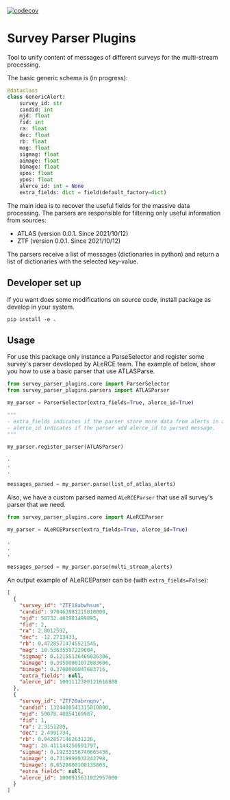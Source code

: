 [![codecov](https://codecov.io/gh/alercebroker/survey-parser-plugins/branch/main/graph/badge.svg?token=SEvXaWgJz8)](https://codecov.io/gh/alercebroker/survey-parser-plugins)


# Survey Parser Plugins

Tool to unify content of messages of different surveys for the multi-stream processing.

The basic generic schema is (in progress):

```python
@dataclass
class GenericAlert:
    survey_id: str
    candid: int
    mjd: float
    fid: int
    ra: float
    dec: float
    rb: float
    mag: float
    sigmag: float
    aimage: float
    bimage: float
    xpos: float
    ypos: float
    alerce_id: int = None
    extra_fields: dict = field(default_factory=dict)

```

The main idea is to recover the useful fields for the massive data processing. The parsers are responsible for filtering only useful information from sources:
- ATLAS (version 0.0.1. Since 2021/10/12)
- ZTF (version 0.0.1. Since 2021/10/12)

The parsers receive a list of messages (dictionaries in python) and return a list of dictionaries with the selected key-value.

## Developer set up

If you want does some modifications on source code, install package as develop in your system.

```
pip install -e .
```

## Usage

For use this package only instance a ParseSelector and register some survey's parser developed by ALeRCE team. The example of below, show you how to use a basic parser that use ATLASParse.

```python
from survey_parser_plugins.core import ParserSelector
from survey_parser_plugins.parsers import ATLASParser

my_parser = ParserSelector(extra_fields=True, alerce_id=True)

""" 
- extra_fields indicates if the parser store more data from alerts in a key called 'extra_fields'
- alerce_id indicates if the parser add alerce_id to parsed message.
"""

my_parser.register_parser(ATLASParser)

.
.
.

messages_parsed = my_parser.parse(list_of_atlas_alerts)
```

Also, we have a custom parsed named `ALeRCEParser` that use all survey's parser that we need.

```python
from survey_parser_plugins.core import ALeRCEParser

my_parser = ALeRCEParser(extra_fields=True, alerce_id=True)

.
.
.

messages_parsed = my_parser.parse(multi_stream_alerts)
```

An output example of ALeRCEParser can be (with `extra_fields=False`):

```json
[
  {
    "survey_id": "ZTF18abwhsum",
    "candid": 978463981215010000,
    "mjd": 58732.463981499895,
    "fid": 2,
    "ra": 2.8012592,
    "dec": -12.2713433,
    "rb": 0.47285714745521545,
    "mag": 18.53635597229004,
    "sigmag": 0.12155136466026306,
    "aimage": 0.39500001072883606,
    "bimage": 0.3700000047683716,
    "extra_fields": null,
    "alerce_id": 1001112300121616800
  }, 
  {
    "survey_id": "ZTF20abrnqnv",
    "candid": 1324408541315010000,
    "mjd": 59078.40854169987,
    "fid": 1,
    "ra": 2.3151289,
    "dec": 2.4991734,
    "rb": 0.9428571462631226,
    "mag": 20.411144256591797,
    "sigmag": 0.19233156740665436,
    "aimage": 0.7319999933242798,
    "bimage": 0.6520000100135803,
    "extra_fields": null,
    "alerce_id": 1000915631022957000
  }
]
```
